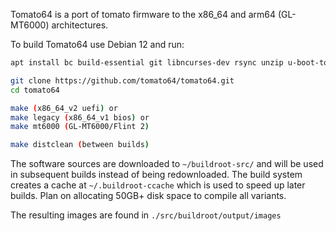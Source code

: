 Tomato64 is a port of tomato firmware to the x86_64 and arm64 (GL-MT6000) architectures.

To build Tomato64 use Debian 12 and run:
```sh
apt install bc build-essential git libncurses-dev rsync unzip u-boot-tools

git clone https://github.com/tomato64/tomato64.git
cd tomato64

make (x86_64_v2 uefi) or
make legacy (x86_64_v1 bios) or
make mt6000 (GL-MT6000/Flint 2)

make distclean (between builds)
```

The software sources are downloaded to `~/buildroot-src/` and will be used in subsequent builds instead of being redownloaded. The build system creates a cache at `~/.buildroot-ccache` which is used to speed up later builds. Plan on allocating 50GB+ disk space to compile all variants.

The resulting images are found in `./src/buildroot/output/images`
